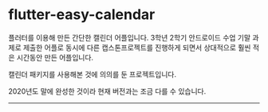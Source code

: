 # flutter-easy-calendar

플러터를 이용해 만든 간단한 캘린더 어플입니다.
3학년 2학기 안드로이드 수업 기말 과제로 제출한 어플로
동시에 다른 캡스톤프로젝트를 진행하게 되면서
상대적으로 훨씬 적은 시간동안 만든 어플입니다.

캘린더 패키지를 사용해본 것에 의의를 둔 프로젝트입니다.

2020년도 말에 완성한 것이라 현재 버전과는 조금 다를 수 있습니다.

-------------------------------------------------------------

